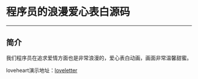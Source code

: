 # 程序员的浪漫爱心表白源码

-----

## 简介
我们程序员在追求爱情方面也是非常浪漫的，爱心表白动画，画面非常温馨甜蜜。

loveheart演示地址：[loveletter](http://htmlpreview.github.io/?https://github.com/flbcct/loveSource/blob/master/love-ppt/index.htm)
